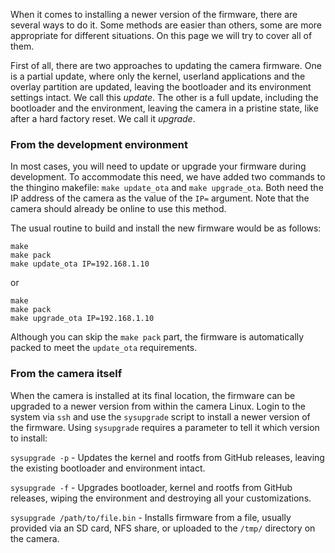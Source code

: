 When it comes to installing a newer version of the firmware, there are several ways to do it. Some methods are easier than others, some are more appropriate for different situations. On this page we will try to cover all of them.

First of all, there are two approaches to updating the camera firmware. One is a partial update, where only the kernel, userland applications and the overlay partition are updated, leaving the bootloader and its environment settings intact. We call this *update*. The other is a full update, including the bootloader and the environment, leaving the camera in a pristine state, like after a hard factory reset. We call it *upgrade*.

### From the development environment

In most cases, you will need to update or upgrade your firmware during development. To accommodate this need, we have added two commands to the thingino makefile: `make update_ota` and `make upgrade_ota`. Both need the IP address of the camera as the value of the `IP=` argument. Note that the camera should already be online to use this method.

The usual routine to build and install the new firmware would be as follows:

```
make
make pack
make update_ota IP=192.168.1.10
```

or

```
make
make pack
make upgrade_ota IP=192.168.1.10
```

Although you can skip the `make pack` part, the firmware is automatically packed to meet the `update_ota` requirements.


### From the camera itself

When the camera is installed at its final location, the firmware can be upgraded to a newer version from within the camera Linux. Login to the system via `ssh` and use the `sysupgrade` script to install a newer version of the firmware. Using `sysupgrade` requires a parameter to tell it which version to install:

`sysupgrade -p` - Updates the kernel and rootfs from GitHub releases, leaving the existing bootloader and environment intact.

`sysupgrade -f` - Upgrades bootloader, kernel and rootfs from GitHub releases, wiping the environment and destroying all your customizations.

`sysupgrade /path/to/file.bin` - Installs firmware from a file, usually provided via an SD card, NFS share, or uploaded to the `/tmp/` directory on the camera.
